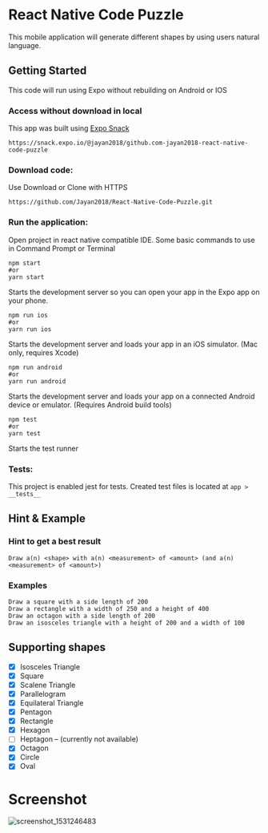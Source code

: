 # React Native Code Puzzle
This mobile application will generate different shapes by using users natural language.

## Getting Started
This code will run using Expo without rebuilding on  Android or IOS

### Access without download in local
This app was built using [Expo Snack](https://snack.expo.io/@jayan2018/github.com-jayan2018-react-native-code-puzzle)
```
https://snack.expo.io/@jayan2018/github.com-jayan2018-react-native-code-puzzle
```

### Download code:
Use Download or Clone with HTTPS
```
https://github.com/Jayan2018/React-Native-Code-Puzzle.git
```

### Run the application:
Open project in react native compatible IDE.
Some basic commands to use in Command Prompt or Terminal
```
npm start
#or
yarn start
```    
Starts the development server so you can open your app in the Expo app on your phone.

```
npm run ios
#or
yarn run ios
```
Starts the development server and loads your app in an iOS simulator. (Mac only, requires Xcode)

```
npm run android
#or
yarn run android
```    
Starts the development server and loads your app on a connected Android device or emulator. (Requires Android build tools)

```
npm test
#or
yarn test
```
Starts the test runner

### Tests:
This project is enabled jest for tests.
Created test files is located at ```app > __tests__```

## Hint & Example
### Hint to get a best result
```
Draw a(n) <shape> with a(n) <measurement> of <amount> (and a(n) <measurement> of <amount>)
```

### Examples
```
Draw a square with a side length of 200 
Draw a rectangle with a width of 250 and a height of 400 
Draw an octagon with a side length of 200 
Draw an isosceles triangle with a height of 200 and a width of 100
```

## Supporting shapes
-	[x] Isosceles Triangle
-	[x]	Square 
-	[x]	Scalene Triangle 	
-	[x]	Parallelogram 
-	[x]	Equilateral Triangle 	
-	[x]	Pentagon 
-	[x]	Rectangle
-	[x]	Hexagon 
-	[ ]	Heptagon – (currently not available)
-	[x]	Octagon 
-	[x]	Circle 
-	[x]	Oval

# Screenshot
![screenshot_1531246483](https://user-images.githubusercontent.com/37333516/42529409-06365ac2-849c-11e8-8c9c-9bdd341e49f8.png)
